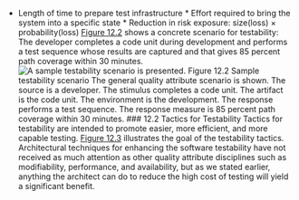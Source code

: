 *  Length of time to prepare test infrastructure *  Effort required to bring the system into a specific state *  Reduction in risk exposure: size(loss) × probability(loss) [Figure 12.2](ch12.xhtml#ch12fig02) shows a concrete scenario for testability: The developer completes a code unit during development and performs a test sequence whose results are captured and that gives 85 percent path coverage within 30 minutes. ![A sample testability scenario is presented.](graphics/12fig02.jpg) Figure 12.2 Sample testability scenario The general quality attribute scenario is shown. The source is a developer. The stimulus completes a code unit. The artifact is the code unit. The environment is the development. The response performs a test sequence. The response measure is 85 percent path coverage within 30 minutes. ### 12.2 Tactics for Testability Tactics for testability are intended to promote easier, more efficient, and more capable testing. [Figure 12.3](ch12.xhtml#ch12fig03) illustrates the goal of the testability tactics. Architectural techniques for enhancing the software testability have not received as much attention as other quality attribute disciplines such as modifiability, performance, and availability, but as we stated earlier, anything the architect can do to reduce the high cost of testing will yield a significant benefit.